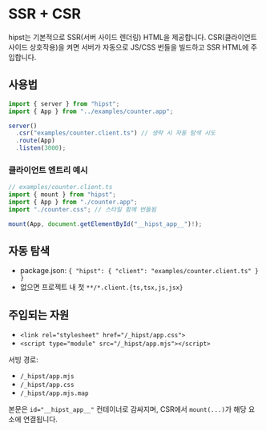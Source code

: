 # SSR + CSR

hipst는 기본적으로 SSR(서버 사이드 렌더링) HTML을 제공합니다. CSR(클라이언트 사이드 상호작용)을 켜면 서버가 자동으로 JS/CSS 번들을 빌드하고 SSR HTML에 주입합니다.

## 사용법
```ts
import { server } from "hipst";
import { App } from "../examples/counter.app";

server()
  .csr("examples/counter.client.ts") // 생략 시 자동 탐색 시도
  .route(App)
  .listen(3000);
```

### 클라이언트 엔트리 예시
```ts
// examples/counter.client.ts
import { mount } from "hipst";
import { App } from "./counter.app";
import "./counter.css"; // 스타일 함께 번들됨

mount(App, document.getElementById("__hipst_app__")!);
```

## 자동 탐색
- package.json: `{ "hipst": { "client": "examples/counter.client.ts" } }`
- 없으면 프로젝트 내 첫 `**/*.client.{ts,tsx,js,jsx}`

## 주입되는 자원
- `<link rel="stylesheet" href="/_hipst/app.css">`
- `<script type="module" src="/_hipst/app.mjs"></script>`

서빙 경로:
- `/_hipst/app.mjs`
- `/_hipst/app.css`
- `/_hipst/app.mjs.map`

본문은 `id="__hipst_app__"` 컨테이너로 감싸지며, CSR에서 `mount(...)`가 해당 요소에 연결됩니다.
